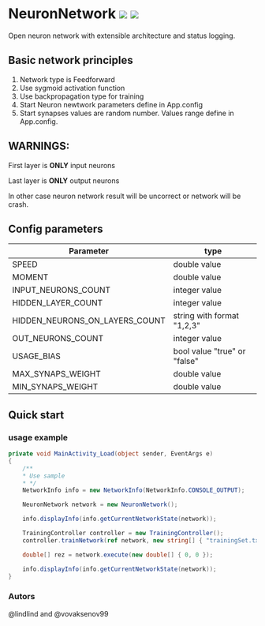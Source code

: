 # NeuronNetwork ![](https://img.shields.io/packagist/l/doctrine/orm.svg)  ![](https://img.shields.io/badge/Status-beta-orange.svg)
Open neuron network with extensible architecture and status logging.
## Basic network principles
	  
1. Network type is Feedforward
2. Use sygmoid activation function
3. Use backpropagation type for training
4. Start Neuron newtwork parameters define in App.config
5. Start synapses values are random number. Values range define in App.config.
	  
## WARNINGS:
First layer is **ONLY** input neurons

Last layer is **ONLY** output neurons

In other case neuron network result will be uncorrect or network will be crash.

## Config parameters
| Parameter  | type |
| ------------- | ------------- |
| SPEED | double value |
| MOMENT | double value |
| INPUT_NEURONS_COUNT | integer value |
| HIDDEN_LAYER_COUNT | integer value |
| HIDDEN_NEURONS_ON_LAYERS_COUNT | string with format "1,2,3" |
| OUT_NEURONS_COUNT | integer value |
| USAGE_BIAS | bool value "true" or "false" |
| MAX_SYNAPS_WEIGHT | double value |
| MIN_SYNAPS_WEIGHT | double value |

## Quick start
### usage example
``` csharp
private void MainActivity_Load(object sender, EventArgs e)
{
    /**
    * Use sample 
    * */
    NetworkInfo info = new NetworkInfo(NetworkInfo.CONSOLE_OUTPUT);

    NeuronNetwork network = new NeuronNetwork();

    info.displayInfo(info.getCurrentNetworkState(network));

    TrainingController controller = new TrainingController();
    controller.trainNetwork(ref network, new string[] { "trainingSet.txt" });

    double[] rez = network.execute(new double[] { 0, 0 });

    info.displayInfo(info.getCurrentNetworkState(network));
}
```
### Autors
@lindlind and @vovaksenov99
